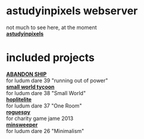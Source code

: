 # astudyinpixels webserver

not much to see here, at the moment  
**[astudyinpixels](http://astudyinpixels.com)**

# included projects

**[ABANDON SHIP](https://astudyinpixels.itch.io/abandon-ship)**  
for ludum dare 39 "running out of power"  
**[small world tycoon](http://astudyinpixels.com/ld38)**  
for ludum dare 38 "Small World"  
**[hoplitelite](http://astudyinpixels.com/ld37)**  
for ludum dare 37 "One Room"  
**[roguespy](http://astudyinpixels.com/roguespy)**  
for charity game jame 2013  
**[minsweeper](http://astudyinpixels.com/min)**  
for ludum dare 26 "Minimalism"
